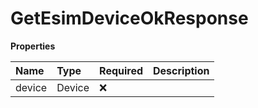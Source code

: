 # GetEsimDeviceOkResponse

**Properties**

| Name   | Type   | Required | Description |
| :----- | :----- | :------- | :---------- |
| device | Device | ❌       |             |

<!-- This file was generated by liblab | https://liblab.com/ -->
